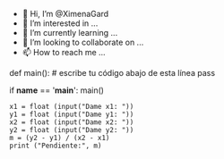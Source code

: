 - 👋 Hi, I’m @XimenaGard
- 👀 I’m interested in ...
- 🌱 I’m currently learning ...
- 💞️ I’m looking to collaborate on ...
- 📫 How to reach me ...

<!---
XimenaGard/XimenaGard is a ✨ special ✨ repository because its `README.md` (this file) appears on your GitHub profile.
You can click the Preview link to take a look at your changes.
--->
def main():
    # escribe tu código abajo de esta línea
    pass


if __name__ == '__main__':
    main()

    x1 = float (input("Dame x1: "))
    y1 = float (input("Dame y1: "))
    x2 = float (input("Dame x2: "))
    y2 = float (input("Dame y2: "))
    m = (y2 - y1) / (x2 - x1)
    print ("Pendiente:", m)
